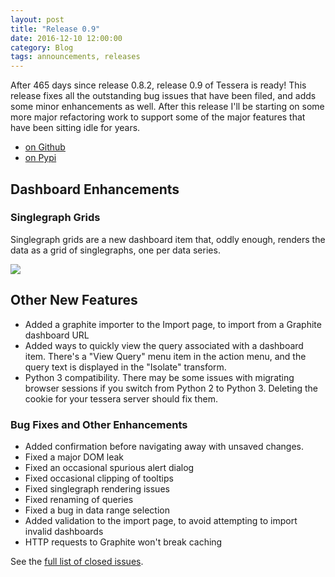 ```yaml
---
layout: post
title: "Release 0.9"
date: 2016-12-10 12:00:00
category: Blog
tags: announcements, releases
---
```


After 465 days since release 0.8.2, release 0.9 of Tessera is ready!
This release fixes all the outstanding bug issues that have been
filed, and adds some minor enhancements as well. After this release
I'll be starting on some more major refactoring work to support some
of the major features that have been sitting idle for years.

* [on Github](https://github.com/tessera-metrics/tessera/releases/tag/v0.9.2)
* [on Pypi](https://pypi.python.org/pypi/tessera/0.9.2)

## Dashboard Enhancements

### Singlegraph Grids

Singlegraph grids are a new dashboard item that, oddly enough, renders
the data as a grid of singlegraphs, one per data series.

![]({{site.baseurl}}/images/0.9/singlegraph-grid.png)

## Other New Features

* Added a graphite importer to the Import page, to import from a
  Graphite dashboard URL
* Added ways to quickly view the query associated with a dashboard
  item. There's a "View Query" menu item in the action menu, and the
  query text is displayed in the "Isolate" transform.
* Python 3 compatibility. There may be some issues with migrating
  browser sessions if you switch from Python 2 to Python 3. Deleting
  the cookie for your tessera server should fix them.

### Bug Fixes and Other Enhancements

* Added confirmation before navigating away with unsaved changes.
* Fixed a major DOM leak
* Fixed an occasional spurious alert dialog
* Fixed occasional clipping of tooltips
* Fixed singlegraph rendering issues
* Fixed renaming of queries
* Fixed a bug in data range selection
* Added validation to the import page, to avoid attempting to import invalid dashboards
* HTTP requests to Graphite won't break caching

See the [full list of closed issues](https://github.com/tessera-metrics/tessera/issues?q=milestone%3A%22Release+0.9%22).
